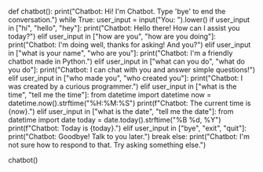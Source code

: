 def chatbot():
    print("Chatbot: Hi! I'm Chatbot. Type 'bye' to end the conversation.")
    while True:
        user_input = input("You: ").lower()
        if user_input in ["hi", "hello", "hey"]:
            print("Chatbot: Hello there! How can I assist you today?")
        elif user_input in ["how are you", "how are you doing"]:
            print("Chatbot: I'm doing well, thanks for asking! And you?")
        elif user_input in ["what is your name", "who are you"]:
            print("Chatbot: I'm a friendly chatbot made in Python.")
        elif user_input in ["what can you do", "what do you do"]:
            print("Chatbot: I can chat with you and answer simple questions!")
        elif user_input in ["who made you", "who created you"]:
            print("Chatbot: I was created by a curious programmer.")
        elif user_input in ["what is the time", "tell me the time"]:
            from datetime import datetime
            now = datetime.now().strftime("%H:%M:%S")
            print(f"Chatbot: The current time is {now}.")
        elif user_input in ["what is the date", "tell me the date"]:
            from datetime import date
            today = date.today().strftime("%B %d, %Y")
            print(f"Chatbot: Today is {today}.")
        elif user_input in ["bye", "exit", "quit"]:
            print("Chatbot: Goodbye! Talk to you later.")
            break
        else:
            print("Chatbot: I'm not sure how to respond to that. Try asking something else.")

chatbot()
